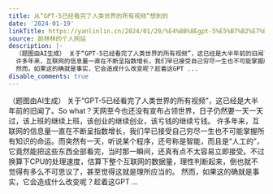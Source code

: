 ```yaml
---
title: 从“GPT-5已经看完了人类世界的所有视频”想到的
date: '2024-01-19'
linkTitle: https://yanlinlin.cn/2024/01/20/%E4%BB%8Egpt-5%E5%B7%B2%E7%BB%8F%E7%9C%8B%E5%AE%8C%E4%BA%86%E4%BA%BA%E7%B1%BB%E4%B8%96%E7%95%8C%E7%9A%84%E6%89%80%E6%9C%89%E8%A7%86%E9%A2%91%E6%83%B3%E5%88%B0%E7%9A%84/
source: 颜林林的个人网站
description: |-
  （题图由AI生成） 关于“GPT-5已经看完了人类世界的所有视频”，这已经是大半年前的旧闻了。So what？天网至今也还没有宣布占领世界，日子仍然要一天一天过，该上班的继续上班，该创业的继续创业，该亏钱的继续亏钱。
  许多年来，互联网的信息量一直在不断呈指数增长，我们早已接受自己穷尽一生也不可能掌握所有知识的命运。而突然有一天，听说某个程序，还号称是智能，而且是“人工的”，它竟然能把这些东西全部看完，当时那一瞬间，还真有点不太容易立即接受。不过换算下CPU的处理速度，估算下整个互联网的数据量，理性判断起来，倒也就不觉得有多么不可思议了，甚至觉得这就是理所应当的。
  然而，如果这的确就是事实，它会造成什么改变呢？趁着这GPT ...
disable_comments: true
---
```

（题图由AI生成） 关于“GPT-5已经看完了人类世界的所有视频”，这已经是大半年前的旧闻了。So what？天网至今也还没有宣布占领世界，日子仍然要一天一天过，该上班的继续上班，该创业的继续创业，该亏钱的继续亏钱。
许多年来，互联网的信息量一直在不断呈指数增长，我们早已接受自己穷尽一生也不可能掌握所有知识的命运。而突然有一天，听说某个程序，还号称是智能，而且是“人工的”，它竟然能把这些东西全部看完，当时那一瞬间，还真有点不太容易立即接受。不过换算下CPU的处理速度，估算下整个互联网的数据量，理性判断起来，倒也就不觉得有多么不可思议了，甚至觉得这就是理所应当的。
然而，如果这的确就是事实，它会造成什么改变呢？趁着这GPT ...